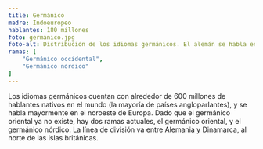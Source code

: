 ```yaml
---
title: Germánico
madre: Indoeuropeo
hablantes: 180 millones
foto: germánico.jpg
foto-alt: Distribución de los idiomas germánicos. El alemán se habla en Alemania, la mayoría de Suiza y Austria. El neerlandés en los países bajos y parte de Bélgica. El frisón en la región de Frisia de los países bajos. El inglés en las islas británicas (entre otros idiomas). El danés en Dinamarca, el noruego en Noruega, el sueco en Suecia y unas partes de Finlandia. El islandés en Islandia y el feroés en las Islas Feroe.
ramas: [
    "Germánico occidental",
    "Germánico nórdico"
]
---
```


Los idiomas germánicos cuentan con alrededor de 600 millones de hablantes nativos en el mundo (la mayoría de países angloparlantes), y se habla mayormente en el noroeste de Europa. Dado que el germánico oriental ya no existe, hay dos ramas actuales, el germánico oriental, y el germánico nórdico. La línea de división va entre Alemania y Dinamarca, al norte de las islas británicas.